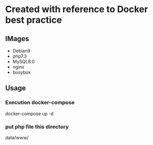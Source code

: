 # Created with reference to Docker best practice

## IMages
- Debian9
- php7.3
- MySQL8.0
- nginx
- busybox

## Usage
### Execution docker-compose
docker-compose up -d

### put php file this directory
data/www/
